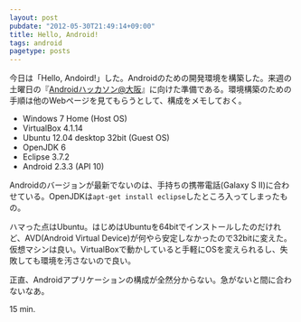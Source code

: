 ```yaml
---
layout: post
pubdate: "2012-05-30T21:49:14+09:00"
title: Hello, Android!
tags: android
pagetype: posts
---
```

今日は「Hello, Andoird!」した。Androidのための開発環境を構築した。来週の土曜日の『[Androidハッカソン@大阪](http://atnd.org/events/28658)』に向けた準備である。環境構築のための手順は他のWebページを見てもらうとして、構成をメモしておく。

- Windows 7 Home (Host OS)
- VirtualBox 4.1.14
- Ubuntu 12.04 desktop 32bit (Guest OS)
- OpenJDK 6
- Eclipse 3.7.2
- Android 2.3.3 (API 10)

Androidのバージョンが最新でないのは、手持ちの携帯電話(Galaxy S II)に合わせている。OpenJDKは`apt-get install eclipse`したところ入ってしまったもの。

ハマった点はUbuntu。はじめはUbuntuを64bitでインストールしたのだけれど、AVD(Android Virtual Device)が何やら安定しなかったので32bitに変えた。仮想マシンは良い。VirtualBoxで動かしていると手軽にOSを変えられるし、失敗しても環境を汚さないので良い。

正直、Androidアプリケーションの構成が全然分からない。急がないと間に合わないなあ。

15 min.
